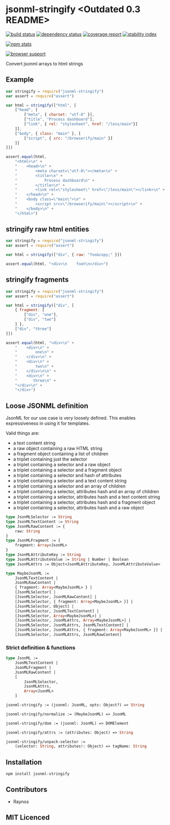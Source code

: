 # jsonml-stringify <Outdated 0.3 README>

[![build status][1]][2] [![dependency status][3]][4] [![coverage report][9]][10] [![stability index][15]][16]

[![npm stats][13]][14]

[![browser support][5]][6]

Convert jsonml arrays to html strings

## Example

```js
var stringify = require("jsonml-stringify")
var assert = require("assert")

var html = stringify(["html", [
    ["head", [
        ["meta", { charset: "utf-8" }],
        ["title", "Process dashboard"],
        ["link", { rel: "stylesheet", href: "/less/main"}]
    ]],
    ["body", { class: "main" }, [
        ["script", { src: "/browserify/main" }]
    ]]
]])

assert.equal(html,
    "<html>\n" +
    "    <head>\n" +
    "        <meta charset=\"utf-8\"></meta>\n" +
    "        <title>\n" +
    "            Process dashboard\n" +
    "        </title>\n" +
    "        <link rel=\"stylesheet\" href=\"/less/main\"></link>\n" +
    "    </head>\n" +
    "    <body class=\"main\">\n" +
    "        <script src=\"/browserify/main\"></script>\n" +
    "    </body>\n" +
    "</html>")
```

## stringify raw html entities

```js
var stringify = require("jsonml-stringify")
var assert = require("assert")

var html = stringify(["div", { raw: "foo&copy;" }])

assert.equal(html, "<div>\n    foo©\n</div>")
```

## stringify fragments

```js
var stringify = require("jsonml-stringify")
var assert = require("assert")

var html = stringify(["div", [
    { fragment: [
        ["div", "one"],
        ["div", "two"]
    ] },
    ["div", "three"]
]])

assert.equal(html, "<div>\n" +
    "    <div>\n" +
    "        one\n" +
    "    </div>\n" +
    "    <div>\n" +
    "        two\n" +
    "    </div>\n\n" +
    "    <div>\n" +
    "       three\n" +
    "</div>\n" +
    "</div>")
```

## Loose JSONML definition

JsonML for our use case is very loosely defined. This
    enables expressiveness in using it for templates.

Valid things are:
 - a text content string
 - a raw object containing a raw HTML string
 - a fragment object containing a list of children
 - a triplet containing just the selector
 - a triplet containing a selector and a raw object
 - a triplet containing a selector and a fragment object
 - a triplet containing a selector and hash of attributes
 - a triplet containing a selector and a text content string
 - a triplet containing a selector and an array of children
 - a triplet containing a selector, attributes hash
    and an array of children
 - a triplet containing a selector, attributes hash
    and a text content string
 - a triplet containing a selector, attributes hash
    and a fragment object
 - a triplet containing a selector, attributes hash
    and a raw object

```ocaml
type JsonMLSelector := String
type JsonMLTextContent := String
type JsonMLRawContent := {
    raw: String
}
type JsonMLFragment := {
    fragment: Array<JsonML>
}
type JsonMLAttributeKey := String
type JsonMLAttributeValue := String | Number | Boolean
type JsonMLAttrs := Object<JsonMLAttributeKey, JsonMLAttributeValue>

type MaybeJsonML :=
    JsonMLTextContent |
    JsonMLRawContent |
    { fragment: Array<MaybeJsonML> } |
    [JsonMLSelector] |
    [JsonMLSelector, JsonMLRawContent] |
    [JsonMLSelector, { fragment: Array<MaybeJsonML> }] |
    [JsonMLSelector, Object] |
    [JsonMLSelector, JsonMLTextContent] |
    [JsonMLSelector, Array<MaybeJsonML>] |
    [JsonMLSelector, JsonMLAttrs, Array<MaybeJsonML>] |
    [JsonMLSelector, JsonMLAttrs, JsonMLTextContent] |
    [JsonMLSelector, JsonMLAttrs, { fragment: Array<MaybeJsonML> }] |
    [JsonMLSelector, JsonMLAttrs, JsonMLRawContent]
```

### Strict definition & functions

```ocaml
type JsonML :=
    JsonMLTextContent |
    JsonMLFragment |
    JsonMLRawContent |
    [
        JsonMLSelector,
        JsonMLAttrs,
        Array<JsonML>
    ]

jsonml-stringify := (jsonml: JsonML, opts: Object?) => String

jsonml-stringify/normalize := (MaybeJsonML) => JsonML

jsonml-stringify/dom := (jsonml: JsonML) => DOMElement

jsonml-stringify/attrs := (attributes: Object) => String

jsonml-stringify/unpack-selector :=
    (selector: String, attributes!: Object) => tagName: String
```

## Installation

`npm install jsonml-stringify`

## Contributors

 - Raynos

## MIT Licenced

  [1]: https://secure.travis-ci.org/Raynos/jsonml-stringify.png
  [2]: https://travis-ci.org/Raynos/jsonml-stringify
  [3]: https://david-dm.org/Raynos/jsonml-stringify.png
  [4]: https://david-dm.org/Raynos/jsonml-stringify
  [5]: https://ci.testling.com/Raynos/jsonml-stringify.png
  [6]: https://ci.testling.com/Raynos/jsonml-stringify
  [9]: https://coveralls.io/repos/Raynos/jsonml-stringify/badge.png
  [10]: https://coveralls.io/r/Raynos/jsonml-stringify
  [13]: https://nodei.co/npm/jsonml-stringify.png?downloads=true&stars=true
  [14]: https://nodei.co/npm/jsonml-stringify
  [15]: http://hughsk.github.io/stability-badges/dist/unstable.svg
  [16]: http://github.com/hughsk/stability-badges

  [7]: https://badge.fury.io/js/jsonml-stringify.png
  [8]: https://badge.fury.io/js/jsonml-stringify
  [11]: https://gemnasium.com/Raynos/jsonml-stringify.png
  [12]: https://gemnasium.com/Raynos/jsonml-stringify
